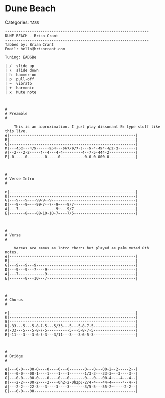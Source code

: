# Dune Beach
Categories: `TABS`

    -----------------------------------------------------------------
    DUNE BEACH - Brian Crant
    -----------------------------------------------------------------
    Tabbed by: Brian Crant
    Email: hello@briancrant.com

    Tuning: EADGBe

    | /  slide up
    | \  slide down
    | h  hammer-on
    | p  pull-off
    | ~  vibrato
    | +  harmonic
    | x  Mute note



    #
    # Preamble
    #

        This is an approximation. I just play dissonant Em type stuff like this live.
    e|---------------------------------------------------------|
    B|---------------------------------------------------------|
    G|---------------------------------------------------------|
    D|---4p2---4/5------5p4---5h7/9/7-5---5-4-454-4p2-2--------|
    A|--2---2-2-----4--4---4-4---------4--7-5-444-2------------|
    E|-0-----0--------0-----0-----------0-0-0-000-0------------|



    #
    # Verse Intro
    #

    e|---------------------------------------------------------|
    B|---------------------------------------------------------|
    G|---9---9~---99-9--9--------------------------------------|
    D|---9---9~---99-7--7--9~---9/7----------------------------|
    A|---7-----------------9~---9/7----------------------------|
    E|-------8~---88-10-10-7~---7/5----------------------------|



    #
    # Verse
    #

        Verses are sames as Intro chords but played as palm muted 8th notes.
    e|---------------------------------------------------------|
    B|---------------------------------------------------------|
    G|---9---9---9---------------------------------------------|
    D|---9---9---7----9----------------------------------------|
    A|---7------------9----------------------------------------|
    E|-------8---10---7----------------------------------------|



    #
    # Chorus
    #

    e|---------------------------------------------------------|
    B|---------------------------------------------------------|
    G|---------------------------------------------------------|
    D|-33---5---5-8-7-5---5/33---5---5-8-7-5-------------------|
    A|-33---5---5-8-7-5----------5---5-8-7-5-------------------|
    E|-11---3---3-6-5-3---3/11---3---3-6-5-3-------------------|



    #
    # Bridge
    #

    e|---0-0---00-0----0----0---0-------0---0---00-2~-2-----2--|
    B|---0-0---00-1----1----1---1-------1/3-3---33-3~--3----3--|
    G|---0-0---00-0----0----0---0-------0---0---00-4~---4---4--|
    D|---2-2---00-2----2----0h2-2-0h2p0-2/4-4---44-4~----4--4--|
    A|---2-2---22-3---3----3----3-------3/5-5---55-2~-----2-2--|
    E|---0-0---00----------------------------------------------|
